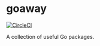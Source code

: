 # goaway
[![CircleCI](https://circleci.com/gh/FarrOut/goaway.svg?style=svg)](https://circleci.com/gh/FarrOut/goaway)

A collection of useful Go packages.

